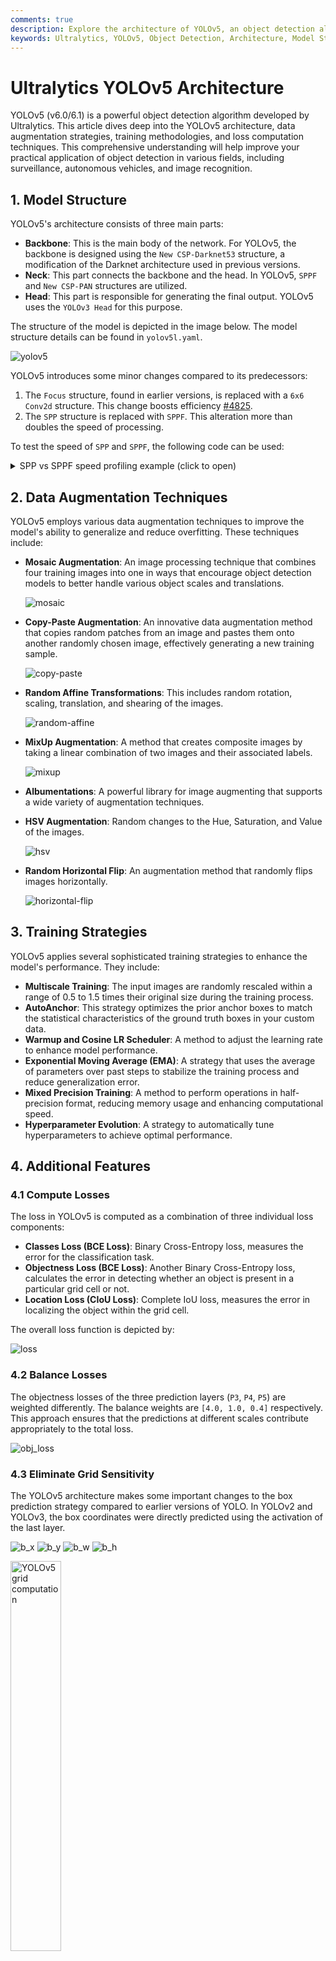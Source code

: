 ```yaml
---
comments: true
description: Explore the architecture of YOLOv5, an object detection algorithm by Ultralytics. Understand the model structure, data augmentation methods, training strategies, and loss computation techniques.
keywords: Ultralytics, YOLOv5, Object Detection, Architecture, Model Structure, Data Augmentation, Training Strategies, Loss Computation
---
```


# Ultralytics YOLOv5 Architecture

YOLOv5 (v6.0/6.1) is a powerful object detection algorithm developed by Ultralytics. This article dives deep into the YOLOv5 architecture, data augmentation strategies, training methodologies, and loss computation techniques. This comprehensive understanding will help improve your practical application of object detection in various fields, including surveillance, autonomous vehicles, and image recognition.

## 1. Model Structure

YOLOv5's architecture consists of three main parts:

- **Backbone**: This is the main body of the network. For YOLOv5, the backbone is designed using the `New CSP-Darknet53` structure, a modification of the Darknet architecture used in previous versions.
- **Neck**: This part connects the backbone and the head. In YOLOv5, `SPPF` and `New CSP-PAN` structures are utilized.
- **Head**: This part is responsible for generating the final output. YOLOv5 uses the `YOLOv3 Head` for this purpose.

The structure of the model is depicted in the image below. The model structure details can be found in `yolov5l.yaml`.

![yolov5](https://user-images.githubusercontent.com/31005897/172404576-c260dcf9-76bb-4bc8-b6a9-f2d987792583.png)

YOLOv5 introduces some minor changes compared to its predecessors:

1. The `Focus` structure, found in earlier versions, is replaced with a `6x6 Conv2d` structure. This change boosts efficiency [#4825](https://github.com/ultralytics/yolov5/issues/4825).
2. The `SPP` structure is replaced with `SPPF`. This alteration more than doubles the speed of processing.

To test the speed of `SPP` and `SPPF`, the following code can be used:

<details>
<summary>SPP vs SPPF speed profiling example (click to open)</summary>

```python
import time
import torch
import torch.nn as nn


class SPP(nn.Module):
    def __init__(self):
        super().__init__()
        self.maxpool1 = nn.MaxPool2d(5, 1, padding=2)
        self.maxpool2 = nn.MaxPool2d(9, 1, padding=4)
        self.maxpool3 = nn.MaxPool2d(13, 1, padding=6)

    def forward(self, x):
        o1 = self.maxpool1(x)
        o2 = self.maxpool2(x)
        o3 = self.maxpool3(x)
        return torch.cat([x, o1, o2, o3], dim=1)


class SPPF(nn.Module):
    def __init__(self):
        super().__init__()
        self.maxpool = nn.MaxPool2d(5, 1, padding=2)

    def forward(self, x):
        o1 = self.maxpool(x)
        o2 = self.maxpool(o1)
        o3 = self.maxpool(o2)
        return torch.cat([x, o1, o2, o3], dim=1)


def main():
    input_tensor = torch.rand(8, 32, 16, 16)
    spp = SPP()
    sppf = SPPF()
    output1 = spp(input_tensor)
    output2 = sppf(input_tensor)

    print(torch.equal(output1, output2))

    t_start = time.time()
    for _ in range(100):
        spp(input_tensor)
    print(f"SPP time: {time.time() - t_start}")

    t_start = time.time()
    for _ in range(100):
        sppf(input_tensor)
    print(f"SPPF time: {time.time() - t_start}")


if __name__ == '__main__':
    main()
```

result:

```
True
SPP time: 0.5373051166534424
SPPF time: 0.20780706405639648
```

</details>

## 2. Data Augmentation Techniques

YOLOv5 employs various data augmentation techniques to improve the model's ability to generalize and reduce overfitting. These techniques include:

- **Mosaic Augmentation**: An image processing technique that combines four training images into one in ways that encourage object detection models to better handle various object scales and translations.

  ![mosaic](https://user-images.githubusercontent.com/31005897/159109235-c7aad8f2-1d4f-41f9-8d5f-b2fde6f2885e.png)

- **Copy-Paste Augmentation**: An innovative data augmentation method that copies random patches from an image and pastes them onto another randomly chosen image, effectively generating a new training sample.

  ![copy-paste](https://user-images.githubusercontent.com/31005897/159116277-91b45033-6bec-4f82-afc4-41138866628e.png)

- **Random Affine Transformations**: This includes random rotation, scaling, translation, and shearing of the images.

  ![random-affine](https://user-images.githubusercontent.com/31005897/159109326-45cd5acb-14fa-43e7-9235-0f21b0021c7d.png)

- **MixUp Augmentation**: A method that creates composite images by taking a linear combination of two images and their associated labels.

  ![mixup](https://user-images.githubusercontent.com/31005897/159109361-3b24333b-f481-478b-ae00-df7838f0b5cd.png)

- **Albumentations**: A powerful library for image augmenting that supports a wide variety of augmentation techniques.

- **HSV Augmentation**: Random changes to the Hue, Saturation, and Value of the images.

  ![hsv](https://user-images.githubusercontent.com/31005897/159109407-83d100ba-1aba-4f4b-aa03-4f048f815981.png)

- **Random Horizontal Flip**: An augmentation method that randomly flips images horizontally.

  ![horizontal-flip](https://user-images.githubusercontent.com/31005897/159109429-0d44619a-a76a-49eb-bfc0-6709860c043e.png)

## 3. Training Strategies

YOLOv5 applies several sophisticated training strategies to enhance the model's performance. They include:

- **Multiscale Training**: The input images are randomly rescaled within a range of 0.5 to 1.5 times their original size during the training process.
- **AutoAnchor**: This strategy optimizes the prior anchor boxes to match the statistical characteristics of the ground truth boxes in your custom data.
- **Warmup and Cosine LR Scheduler**: A method to adjust the learning rate to enhance model performance.
- **Exponential Moving Average (EMA)**: A strategy that uses the average of parameters over past steps to stabilize the training process and reduce generalization error.
- **Mixed Precision Training**: A method to perform operations in half-precision format, reducing memory usage and enhancing computational speed.
- **Hyperparameter Evolution**: A strategy to automatically tune hyperparameters to achieve optimal performance.

## 4. Additional Features

### 4.1 Compute Losses

The loss in YOLOv5 is computed as a combination of three individual loss components:

- **Classes Loss (BCE Loss)**: Binary Cross-Entropy loss, measures the error for the classification task.
- **Objectness Loss (BCE Loss)**: Another Binary Cross-Entropy loss, calculates the error in detecting whether an object is present in a particular grid cell or not.
- **Location Loss (CIoU Loss)**: Complete IoU loss, measures the error in localizing the object within the grid cell.

The overall loss function is depicted by:

![loss](https://latex.codecogs.com/svg.image?Loss=\lambda_1L_{cls}+\lambda_2L_{obj}+\lambda_3L_{loc})

### 4.2 Balance Losses

The objectness losses of the three prediction layers (`P3`, `P4`, `P5`) are weighted differently. The balance weights are `[4.0, 1.0, 0.4]` respectively. This approach ensures that the predictions at different scales contribute appropriately to the total loss.

![obj_loss](https://latex.codecogs.com/svg.image?L_{obj}=4.0\cdot&space;L_{obj}^{small}+1.0\cdot&space;L_{obj}^{medium}+0.4\cdot&space;L_{obj}^{large})

### 4.3 Eliminate Grid Sensitivity

The YOLOv5 architecture makes some important changes to the box prediction strategy compared to earlier versions of YOLO. In YOLOv2 and YOLOv3, the box coordinates were directly predicted using the activation of the last layer.

![b_x](<https://latex.codecogs.com/svg.image?b_x=\sigma(t_x)+c_x>)
![b_y](<https://latex.codecogs.com/svg.image?b_y=\sigma(t_y)+c_y>)
![b_w](https://latex.codecogs.com/svg.image?b_w=p_w\cdot&space;e^{t_w})
![b_h](https://latex.codecogs.com/svg.image?b_h=p_h\cdot&space;e^{t_h})

<img src="https://user-images.githubusercontent.com/31005897/158508027-8bf63c28-8290-467b-8a3e-4ad09235001a.png#pic_center" width=40% alt="YOLOv5 grid computation">

However, in YOLOv5, the formula for predicting the box coordinates has been updated to reduce grid sensitivity and prevent the model from predicting unbounded box dimensions.

The revised formulas for calculating the predicted bounding box are as follows:

![bx](<https://latex.codecogs.com/svg.image?b_x=(2\cdot\sigma(t_x)-0.5)+c_x>)
![by](<https://latex.codecogs.com/svg.image?b_y=(2\cdot\sigma(t_y)-0.5)+c_y>)
![bw](<https://latex.codecogs.com/svg.image?b_w=p_w\cdot(2\cdot\sigma(t_w))^2>)
![bh](<https://latex.codecogs.com/svg.image?b_h=p_h\cdot(2\cdot\sigma(t_h))^2>)

Compare the center point offset before and after scaling. The center point offset range is adjusted from (0, 1) to (-0.5, 1.5). Therefore, offset can easily get 0 or 1.

<img src="https://user-images.githubusercontent.com/31005897/158508052-c24bc5e8-05c1-4154-ac97-2e1ec71f582e.png#pic_center" width=40% alt="YOLOv5 grid scaling">

Compare the height and width scaling ratio(relative to anchor) before and after adjustment. The original yolo/darknet box equations have a serious flaw. Width and Height are completely unbounded as they are simply out=exp(in), which is dangerous, as it can lead to runaway gradients, instabilities, NaN losses and ultimately a complete loss of training. [refer this issue](https://github.com/ultralytics/yolov5/issues/471#issuecomment-662009779)

<img src="https://user-images.githubusercontent.com/31005897/158508089-5ac0c7a3-6358-44b7-863e-a6e45babb842.png#pic_center" width=40% alt="YOLOv5 unbounded scaling">

### 4.4 Build Targets

The build target process in YOLOv5 is critical for training efficiency and model accuracy. It involves assigning ground truth boxes to the appropriate grid cells in the output map and matching them with the appropriate anchor boxes.

This process follows these steps:

- Calculate the ratio of the ground truth box dimensions and the dimensions of each anchor template.

![rw](https://latex.codecogs.com/svg.image?r_w=w_{gt}/w_{at})

![rh](https://latex.codecogs.com/svg.image?r_h=h_{gt}/h_{at})

![rwmax](<https://latex.codecogs.com/svg.image?r_w^{max}=max(r_w,1/r_w)>)

![rhmax](<https://latex.codecogs.com/svg.image?r_h^{max}=max(r_h,1/r_h)>)

![rmax](<https://latex.codecogs.com/svg.image?r^{max}=max(r_w^{max},r_h^{max})>)

![match](https://latex.codecogs.com/svg.image?r^{max}<{\rm&space;anchor_t})

<img src="https://user-images.githubusercontent.com/31005897/158508119-fbb2e483-7b8c-4975-8e1f-f510d367f8ff.png#pic_center" width=70% alt="YOLOv5 IoU computation">

- If the calculated ratio is within the threshold, match the ground truth box with the corresponding anchor.

<img src="https://user-images.githubusercontent.com/31005897/158508771-b6e7cab4-8de6-47f9-9abf-cdf14c275dfe.png#pic_center" width=70% alt="YOLOv5 grid overlap">

- Assign the matched anchor to the appropriate cells, keeping in mind that due to the revised center point offset, a ground truth box can be assigned to more than one anchor. Because the center point offset range is adjusted from (0, 1) to (-0.5, 1.5). GT Box can be assigned to more anchors.

<img src="https://user-images.githubusercontent.com/31005897/158508139-9db4e8c2-cf96-47e0-bc80-35d11512f296.png#pic_center" width=70% alt="YOLOv5 anchor selection">

This way, the build targets process ensures that each ground truth object is properly assigned and matched during the training process, allowing YOLOv5 to learn the task of object detection more effectively.

## Conclusion

In conclusion, YOLOv5 represents a significant step forward in the development of real-time object detection models. By incorporating various new features, enhancements, and training strategies, it surpasses previous versions of the YOLO family in performance and efficiency.

The primary enhancements in YOLOv5 include the use of a dynamic architecture, an extensive range of data augmentation techniques, innovative training strategies, as well as important adjustments in computing losses and the process of building targets. All these innovations significantly improve the accuracy and efficiency of object detection while retaining a high degree of speed, which is the trademark of YOLO models.
